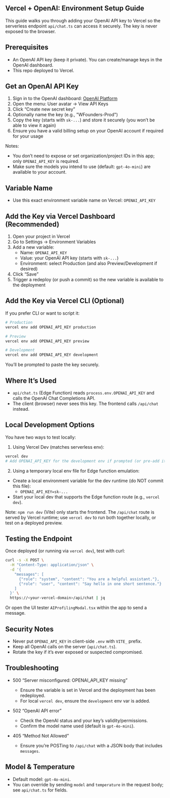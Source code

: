 ## Vercel + OpenAI: Environment Setup Guide

This guide walks you through adding your OpenAI API key to Vercel so the serverless endpoint `api/chat.ts` can access it securely. The key is never exposed to the browser.

## Prerequisites

- An OpenAI API key (keep it private). You can create/manage keys in the OpenAI dashboard.
- This repo deployed to Vercel.

## Get an OpenAI API Key

1. Sign in to the OpenAI dashboard: [OpenAI Platform](https://platform.openai.com/)
2. Open the menu: User avatar → View API Keys
3. Click “Create new secret key”
4. Optionally name the key (e.g., "WFounders-Prod")
5. Copy the key (starts with `sk-...`) and store it securely (you won’t be able to view it again)
6. Ensure you have a valid billing setup on your OpenAI account if required for your usage

Notes:
- You don’t need to expose or set organization/project IDs in this app; only `OPENAI_API_KEY` is required.
- Make sure the models you intend to use (default: `gpt-4o-mini`) are available to your account.

## Variable Name

- Use this exact environment variable name on Vercel: `OPENAI_API_KEY`

## Add the Key via Vercel Dashboard (Recommended)

1. Open your project in Vercel
2. Go to Settings → Environment Variables
3. Add a new variable:
   - Name: `OPENAI_API_KEY`
   - Value: your OpenAI API key (starts with `sk-...`)
   - Environment: select Production (and also Preview/Development if desired)
4. Click “Save”
5. Trigger a redeploy (or push a commit) so the new variable is available to the deployment

## Add the Key via Vercel CLI (Optional)

If you prefer CLI or want to script it:

```bash
# Production
vercel env add OPENAI_API_KEY production

# Preview
vercel env add OPENAI_API_KEY preview

# Development
vercel env add OPENAI_API_KEY development
```

You’ll be prompted to paste the key securely.

## Where It’s Used

- `api/chat.ts` (Edge Function) reads `process.env.OPENAI_API_KEY` and calls the OpenAI Chat Completions API.
- The client (browser) never sees this key. The frontend calls `/api/chat` instead.

## Local Development Options

You have two ways to test locally:

1) Using Vercel Dev (matches serverless env):

```bash
vercel dev
# Add OPENAI_API_KEY for the development env if prompted (or pre-add it via CLI as above)
```

2) Using a temporary local env file for Edge function emulation:

- Create a local environment variable for the dev runtime (do NOT commit this file):
  - `OPENAI_API_KEY=sk-...`
- Start your local dev that supports the Edge function route (e.g., `vercel dev`).

Note: `npm run dev` (Vite) only starts the frontend. The `/api/chat` route is served by Vercel runtime; use `vercel dev` to run both together locally, or test on a deployed preview.

## Testing the Endpoint

Once deployed (or running via `vercel dev`), test with curl:

```bash
curl -s -X POST \
  -H "Content-Type: application/json" \
  -d '{
    "messages": [
      {"role": "system", "content": "You are a helpful assistant."},
      {"role": "user", "content": "Say hello in one short sentence."}
    ]
  }' \
  https://<your-vercel-domain>/api/chat | jq
```

Or open the UI tester `AIProfilingModal.tsx` within the app to send a message.

## Security Notes

- Never put `OPENAI_API_KEY` in client-side `.env` with `VITE_` prefix.
- Keep all OpenAI calls on the server (`api/chat.ts`).
- Rotate the key if it’s ever exposed or suspected compromised.

## Troubleshooting

- 500 “Server misconfigured: OPENAI_API_KEY missing”
  - Ensure the variable is set in Vercel and the deployment has been redeployed.
  - For local `vercel dev`, ensure the `development` env var is added.

- 502 “OpenAI API error”
  - Check the OpenAI status and your key’s validity/permissions.
  - Confirm the model name used (default is `gpt-4o-mini`).

- 405 “Method Not Allowed”
  - Ensure you’re POSTing to `/api/chat` with a JSON body that includes `messages`.

## Model & Temperature

- Default model: `gpt-4o-mini`.
- You can override by sending `model` and `temperature` in the request body; see `api/chat.ts` for fields.


